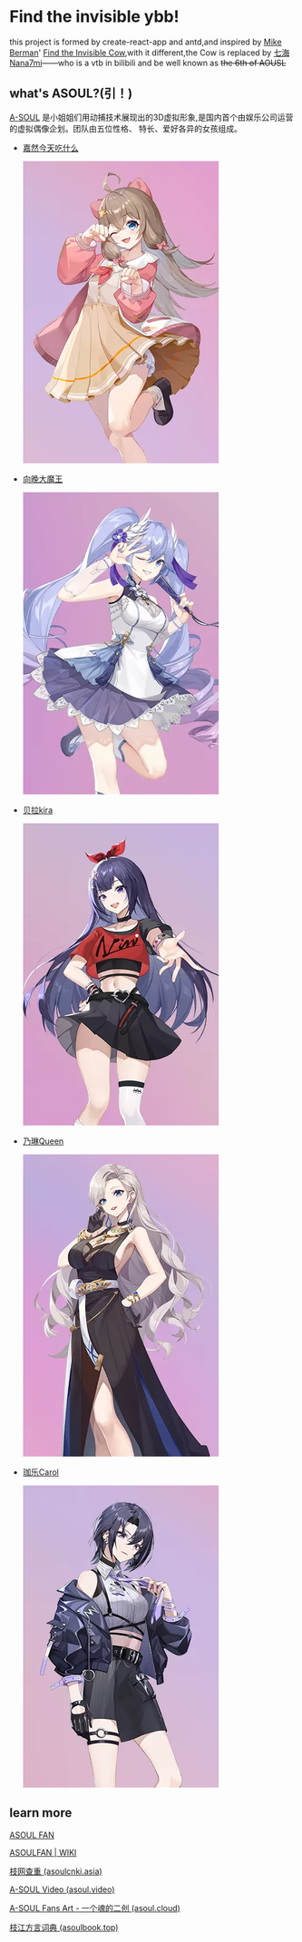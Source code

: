 # Find the invisible ybb!

this project is formed by create-react-app and antd,and inspired by [Mike Berman](https://berman.xyz/)' [Find the Invisible Cow](https://findtheinvisiblecow.com/),with it different,the Cow is replaced by [七海Nana7mi](https://space.bilibili.com/434334701)——who is a vtb in bilibili and be well known as ~~the 6th of AOUSL~~ 

## what's ASOUL?(引！)

[A-SOUL](https://space.bilibili.com/703007996/) 是小姐姐们用动捕技术展现出的3D虚拟形象,是国内首个由娱乐公司运营的虚拟偶像企划。团队由五位性格、 特长、爱好各异的女孩组成。

* [嘉然今天吃什么](https://space.bilibili.com/672328094)

  ![diana](/img/diana.webp)

* [向晚大魔王](https://space.bilibili.com/672346917)

  ![ava](/img/ava.webp)

* [贝拉kira](https://space.bilibili.com/672353429)

  ![bella](/img/bella.webp)

* [乃琳Queen](https://space.bilibili.com/672342685)

  ![eileen](/img/eileen.webp)

* [珈乐Carol](https://space.bilibili.com/351609538)

  ![carol](/img/carol.webp)



## learn more

[ASOUL FAN](https://www.asoulfan.com/)

[ ASOULFAN | WIKI](https://wiki.asoulfan.com/zh/home)

[枝网查重 (asoulcnki.asia)](https://asoulcnki.asia/)

[A-SOUL Video (asoul.video)](https://asoul.video/#/)

[A-SOUL Fans Art - 一个魂的二创 (asoul.cloud)](https://asoul.cloud/)

[枝江方言词典 (asoulbook.top)](https://asoulbook.top/)

